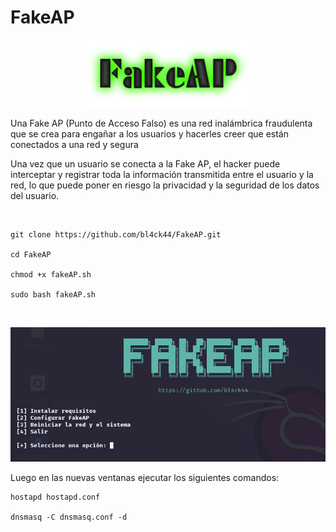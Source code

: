 # FakeAP

<p align="center">
<img src="Logotipo.png" width="278px">
</p>

Una Fake AP (Punto de Acceso Falso) es una red inalámbrica fraudulenta que se crea para engañar a los usuarios y hacerles creer que están conectados a una red y segura

Una vez que un usuario se conecta a la Fake AP, el hacker puede interceptar y registrar toda la información transmitida entre el usuario y la red, lo que puede poner en riesgo la privacidad y la seguridad de los datos del usuario.

<br>

```
git clone https://github.com/bl4ck44/FakeAP.git

cd FakeAP

chmod +x fakeAP.sh

sudo bash fakeAP.sh
```

<br>

![menú](Img/captura1.png)

Luego en las nuevas ventanas ejecutar los siguientes comandos:

```
hostapd hostapd.conf

dnsmasq -C dnsmasq.conf -d
```